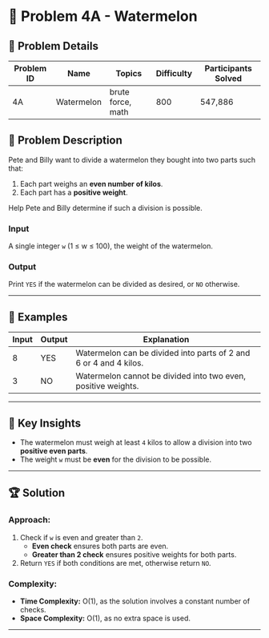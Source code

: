 # 🍉 Problem 4A - Watermelon

## 📂 Problem Details

| **Problem ID** | **Name**      | **Topics**           | **Difficulty** | **Participants Solved** |
|----------------|---------------|----------------------|----------------|--------------------------|
| 4A             | Watermelon    | brute force, math    | 800            | 547,886                  |


## 📄 Problem Description

Pete and Billy want to divide a watermelon they bought into two parts such that:  
1. Each part weighs an **even number of kilos**.
2. Each part has a **positive weight**.

Help Pete and Billy determine if such a division is possible.

### Input
A single integer `w` (1 ≤ w ≤ 100), the weight of the watermelon.

### Output
Print `YES` if the watermelon can be divided as desired, or `NO` otherwise.

---

## 🔑 Examples

| **Input** | **Output** | **Explanation**                                                   |
|-----------|------------|-------------------------------------------------------------------|
| 8         | YES        | Watermelon can be divided into parts of 2 and 6 or 4 and 4 kilos.|
| 3         | NO         | Watermelon cannot be divided into two even, positive weights.    |

---

## 🧠 Key Insights

- The watermelon must weigh at least `4` kilos to allow a division into two **positive even parts**.
- The weight `w` must be **even** for the division to be possible.

---

## 🏆 Solution

### Approach:
1. Check if `w` is even and greater than `2`.  
   - **Even check** ensures both parts are even.
   - **Greater than 2 check** ensures positive weights for both parts.
2. Return `YES` if both conditions are met, otherwise return `NO`.

### Complexity:
- **Time Complexity:** O(1), as the solution involves a constant number of checks.
- **Space Complexity:** O(1), as no extra space is used.

---
